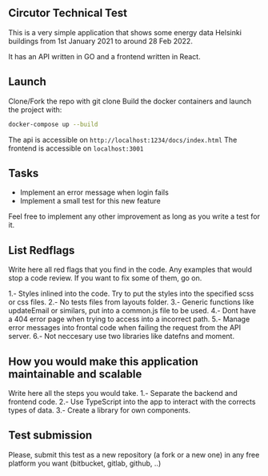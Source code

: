 ## Circutor Technical Test

This is a very simple application that shows some energy data Helsinki buildings from 1st January 2021 to around 28 Feb 2022.

It has an API written in GO and a frontend written in React.

## Launch

Clone/Fork the repo with git clone <url>
Build the docker containers and launch the project with:
```sh
docker-compose up --build
```

The api is accessible on `http://localhost:1234/docs/index.html`
The frontend is accessible on `localhost:3001`

## Tasks

- Implement an error message when login fails
- Implement a small test for this new feature

Feel free to implement any other improvement as long as you write a test for it.

## List Redflags

Write here all red flags that you find in the code. Any examples that would stop a code review. If you want to fix some of them, go on.

1.- Styles inlined into the code. Try to put the styles into the specified scss or css files.
2.- No tests files from layouts folder.
3.- Generic functions like updateEmail or similars, put into a common.js file to be used.
4.- Dont have a 404 error page when trying to access into a incorrect path.
5.- Manage error messages into frontal code when failing the request from the API server.
6.- Not neccesary use two libraries like datefns and moment.

## How you would make this application maintainable and scalable

Write here all the steps you would take.
1.- Separate the backend and frontend code.
2.- Use TypeScript into the app to interact with the corrects types of data.
3.- Create a library for own components.

## Test submission

Please, submit this test as a new repository (a fork or a new one) in any free platform you want (bitbucket, gitlab, github, ..)